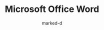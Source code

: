 ---
author: marked-d
title: Microsoft Office Word
year: 2019 
image_url: /images/microsoft_office_word.png
caption: Το Word για Windows διατίθεται αυτόνομα ή ως μέρος του Microsoft Office suite. Το Word περιέχει στοιχειώδεις δυνατότητες desktop δημοσίευσης και είναι το πιο ευρέως χρησιμοποιούμενο πρόγραμμα επεξεργασίας κειμένου στην αγορά. Τα αρχεία του Word χρησιμοποιούνται συνήθως ως μορφή για την αποστολή εγγράφων κειμένου μέσω ηλεκτρονικού ταχυδρομείου, επειδή σχεδόν κάθε χρήστης με υπολογιστή μπορεί να διαβάσει ένα έγγραφο του Word χρησιμοποιώντας την εφαρμογή Word, ένα πρόγραμμα προβολής του Word ή έναν επεξεργαστή κειμένου που εισάγει τη μορφή του Word.
licence_url: "https://commons.wikimedia.org/wiki/File:Word_office.png"
license_text: Bill Atkinson
categories:
  - Εργαλεία και Τεχνικές
  - GUI
tags:
  - Microsoft
  - Microsoft
  - Windows
---